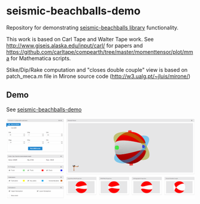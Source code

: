 # seismic-beachballs-demo
Repository for demonstrating [seismic-beachballs library](https://github.com/timofeevda/seismic-beachballs) functionality.

This work is based on Carl Tape and Walter Tape work. See http://www.giseis.alaska.edu/input/carl/ for papers and https://github.com/carltape/compearth/tree/master/momenttensor/plot/mma for Mathematica scripts.

Stike/Dip/Rake computation and "closes double couple" view is based on patch_meca.m file in Mirone source code (http://w3.ualg.pt/~jluis/mirone/)

## Demo
See [seismic-beachballs-demo](https://timofeevda.github.io/seismic-beachballs-demo/)

![](beachballs-demo.gif)
